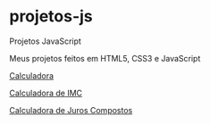 # projetos-js
 Projetos JavaScript

Meus projetos feitos em HTML5, CSS3 e JavaScript


<a href="https://lns017.github.io/projetos-js/projeto02-cal/index.html">Calculadora</a>

<a href="https://lns017.github.io/projetos-js/projeto03-imc/index.html">Calculadora de IMC</a>

<a href="https://lns017.github.io/projetos-js/projeto04-juros/index.html">Calculadora de Juros Compostos</a>